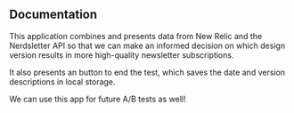 ## Documentation

This application combines and presents data from New Relic and the Nerdsletter API so that we can make an informed decision on which design version results in more high-quality newsletter subscriptions.

It also presents an button to end the test, which saves the date and version descriptions in local storage.

We can use this app for future A/B tests as well!
